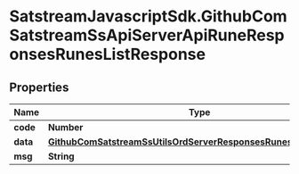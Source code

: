 # SatstreamJavascriptSdk.GithubComSatstreamSsApiServerApiRuneResponsesRunesListResponse

## Properties
Name | Type | Description | Notes
------------ | ------------- | ------------- | -------------
**code** | **Number** |  | [optional] 
**data** | [**GithubComSatstreamSsUtilsOrdServerResponsesRunesListResponse**](GithubComSatstreamSsUtilsOrdServerResponsesRunesListResponse.md) |  | [optional] 
**msg** | **String** |  | [optional] 
